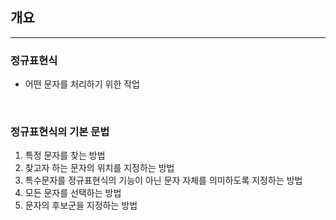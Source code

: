 ## __개요__
---
### __정규표현식__
+ 어떤 문자를 처리하기 위한 작업

<br>

### __정규표현식의 기본 문법__
1. 특정 문자를 찾는 방법
2. 찾고자 하는 문자의 위치를 지정하는 방법
3. 특수문자를 정규표현식의 기능이 아닌 문자 자체를 의미하도록 지정하는 방법
4. 모든 문자를 선택하는 방법
5. 문자의 후보군을 지정하는 방법